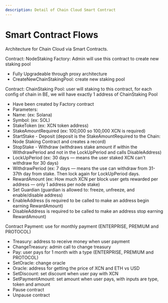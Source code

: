 ```yaml
---
description: Detail of Chain Cloud Smart Contract
---
```


# Smart Contract Flows

Architecture for Chain Cloud via Smart Contracts.

<!-- ![Smart contract technical flow](<../../.gitbook/assets/cp-smartcontract (2).png>) -->

Contract: NodeStaking Factory: Admin will use this contract to create new staking pool

* Fully Upgradeable through proxy architecture
* CreateNewChainStakingPool: create new staking pool

Contract: ChainStaking Pool: user will staking to this contract, for each config of chain in BE, we will have exactly 1 address of ChainStaking Pool

* Have been created by Factory contract
* Parameters:
* Name: (ex: Solana)
* Symbol: (ex: SOL)
* StakeToken (ex: XCN token address)
* StakeAmountRequired (ex: 100,000 so 100,000 XCN is required)
* StartStake - Deposit (deposit is the StakeAmountRequired to the Chain: Node Staking Contract and creates a record)
* StopStake - Withdraw (withdraws stake amount if within the WithdrawPeriod and not in the LockUpPeriod and calls DisableAddress)
* LockUpPeriod (ex: 30 days — means the user staked XCN can't withdraw for 30 days)
* WithdrawPeriod (ex: 7 days — means the use can withdraw from 31-37th day from stake. Then lock again for LockUpPeriod days.
* RewardAmount (ex: How much XCN per block user gets rewarded per address — only 1 address per node stake)
* Set Guardian (guardian is allowed to: freeze, unfreeze, and enable/disable address)
* EnableAddress (is required to be called to make an address begin earning RewardAmount)
* DisableAddress is required to be called to make an address stop earning RewardAmount)

Contract Payment: use for monthly payment (ENTERPRISE, PREMIUM and PROTOCOL)

* Treasury: address to receive money when user payment
* ChangeTreasury: admin call to change treasury
* Pay: user pays for 1 month with a type (ENTERPRISE, PREMIUM and PROTOCOL)
* SetOracle: change oracle
* Oracle: address for getting the price of XCN and ETH vs USD
* SetDiscount: set discount when user pay with XCN
* SetPaymentAmount: set amount when user pays, with inputs are type, token and amount
* Pause contract
* Unpause contract